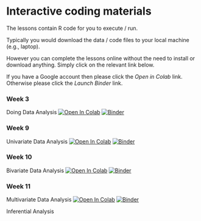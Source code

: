 # Interactive coding materials

The lessons contain R code for you to execute / run.

Typically you would download the data / code files to your local machine (e.g., laptop).

However you can complete the lessons online without the need to install or download anything. Simply click on the relevant link below.

If you have a Google account then please click the *Open in Colab* link. Otherwise please click the *Launch Binder* link.

### Week 3

Doing Data Analysis [![Open In Colab](https://colab.research.google.com/assets/colab-badge.svg)](https://colab.research.google.com/github/DiarmuidM/data-analysis-for-the-social-sciences-2022/blob/main/lessons/dass-week-3-doing-data-analysis-2022-09-26.ipynb) [![Binder](https://mybinder.org/badge_logo.svg)](https://mybinder.org/v2/gh/DiarmuidM/data-analysis-for-the-social-sciences-2022/HEAD?labpath=lessons%2Fdass-week-3-doing-data-analysis-2022-09-26.ipynb)

### Week 9

Univariate Data Analysis [![Open In Colab](https://colab.research.google.com/assets/colab-badge.svg)](https://colab.research.google.com/github/DiarmuidM/data-analysis-for-the-social-sciences-2022/blob/main/lessons/dass-week-9-univariate-analysis-2022-11-07.ipynb) [![Binder](https://mybinder.org/badge_logo.svg)](https://mybinder.org/v2/gh/DiarmuidM/data-analysis-for-the-social-sciences-2022/HEAD?labpath=lessons%2Fdass-week-9-univariate-analysis-2022-11-07.ipynb)

### Week 10

Bivariate Data Analysis [![Open In Colab](https://colab.research.google.com/assets/colab-badge.svg)](https://colab.research.google.com/github/DiarmuidM/data-analysis-for-the-social-sciences-2022/blob/main/lessons/dass-week-10-bivariate-analysis-2022-11-14.ipynb) [![Binder](https://mybinder.org/badge_logo.svg)](https://mybinder.org/v2/gh/DiarmuidM/data-analysis-for-the-social-sciences-2022/HEAD?labpath=lessons%2Fdass-week-10-bivariate-analysis-2022-11-14.ipynb)

### Week 11

Multivariate Data Analysis [![Open In Colab](https://colab.research.google.com/assets/colab-badge.svg)](https://colab.research.google.com/github/DiarmuidM/data-analysis-for-the-social-sciences-2022/blob/main/lessons/dass-week-11-multivariate-analysis-2022-11-21.ipynb) [![Binder](https://mybinder.org/badge_logo.svg)](https://mybinder.org/v2/gh/DiarmuidM/data-analysis-for-the-social-sciences-2022/HEAD?labpath=lessons%2Fdass-week-11-multivariate-analysis-2022-11-21.ipynb)

Inferential Analysis 